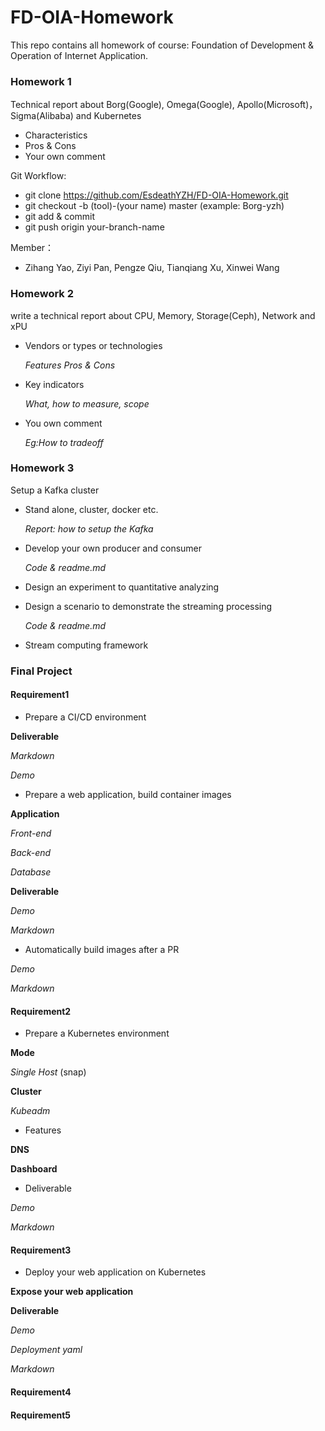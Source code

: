 # FD-OIA-Homework
This repo contains all homework of course: Foundation of Development &amp; Operation of Internet Application.

### Homework 1
Technical report about Borg(Google), Omega(Google), Apollo(Microsoft)， Sigma(Alibaba) and Kubernetes
+ Characteristics
+ Pros & Cons
+ Your own comment

Git Workflow:
+ git clone https://github.com/EsdeathYZH/FD-OIA-Homework.git
+ git checkout -b (tool)-(your name) master (example: Borg-yzh)
+ git add & commit
+ git push origin your-branch-name

Member：
+ Zihang Yao, Ziyi Pan, Pengze Qiu, Tianqiang Xu, Xinwei Wang

### Homework 2
write a technical report about CPU, Memory, Storage(Ceph), Network and xPU
+ Vendors or types or technologies

  *Features*
  *Pros & Cons*

+ Key indicators

  *What, how to measure, scope*

+ You own comment

  *Eg:How to tradeoff*

### Homework 3
Setup a Kafka cluster

+ Stand alone, cluster, docker etc.
  
    *Report: how to setup the Kafka*

+ Develop your own producer and consumer
  
    *Code & readme.md*

+ Design an experiment to quantitative analyzing
  
+ Design a scenario to demonstrate the streaming processing
  
    *Code & readme.md*

+ Stream computing framework

### Final Project
#### Requirement1
+ Prepare a CI/CD environment

**Deliverable**

*Markdown*

*Demo*

+ Prepare a web application, build container images

**Application**

*Front-end*

*Back-end*

*Database*

**Deliverable**

*Demo*

*Markdown*

+ Automatically build images after a PR

*Demo*

*Markdown*

#### Requirement2

+ Prepare a Kubernetes environment

**Mode**

*Single Host* (snap)

**Cluster**

*Kubeadm*

+ Features

**DNS**

**Dashboard**

+ Deliverable

*Demo*

*Markdown*

#### Requirement3

+ Deploy your web application on Kubernetes

**Expose your web application**

**Deliverable**

*Demo*

*Deployment yaml*

*Markdown*

#### Requirement4
#### Requirement5
